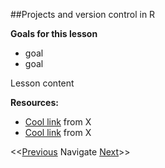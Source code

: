 ##Projects and version control in R

**Goals for this lesson**

* goal
* goal

Lesson content


**Resources:**

* [Cool link]() from X
* [Cool link]() from X

<<[Previous](https://github.com/cbahlai/OSRR_course/blob/master/09_open_licensing.md)  Navigate [Next](https://github.com/cbahlai/OSRR_course/blob/master/11_reproducibility.md)>>

